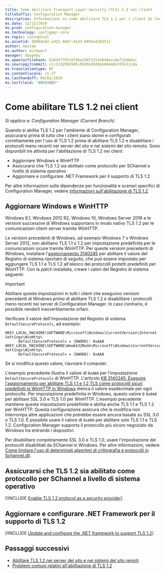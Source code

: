 ```yaml
---
title: Come abilitare Transport Layer Security (TLS) 1.2 nei client
titleSuffix: Configuration Manager
description: Informazioni su come abilitare TLS 1.2 per i client di Configuration Manager.
ms.date: 12/13/2019
ms.prod: configuration-manager
ms.technology: configmgr-core
ms.topic: conceptual
ms.assetid: 5b094a02-a425-4b67-81d3-8455e4265512
author: mestew
ms.author: mstewart
manager: dougeby
ms.openlocfilehash: 63843f7917dfdbe299722516840eccbef22dbbec
ms.sourcegitcommit: ccc3c929b5585c05d562020e68044de7d7e11c6a
ms.translationtype: HT
ms.contentlocale: it-IT
ms.lasthandoff: 04/02/2020
ms.locfileid: "80593085"
---
```

# <a name="how-to-enable-tls-12-on-clients"></a>Come abilitare TLS 1.2 nei client

*Si applica a: Configuration Manager (Current Branch)*

Quando si abilita TLS 1.2 per l'ambiente di Configuration Manager, assicurarsi prima di tutto che i client siano idonei e configurati correttamente per l'uso di TLS 1.2 prima di abilitare TLS 1.2 e disabilitare i protocolli meno recenti nei server del sito e nei sistemi del sito remoto. Sono disponibili tre attività per l'abilitazione di TLS 1.2 nei client:

- Aggiornare Windows e WinHTTP
- Assicurarsi che TLS 1.2 sia abilitato come protocollo per SChannel a livello di sistema operativo
- Aggiornare e configurare .NET Framework per il supporto di TLS 1.2

Per altre informazioni sulle dipendenze per funzionalità e scenari specifici di Configuration Manager, vedere [informazioni sull'abilitazione di TLS 1.2](/sccm/core/plan-design/security/enable-tls-1-2).

## <a name="update-windows-and-winhttp"></a><a name="bkmk_winhttp"></a> Aggiornare Windows e WinHTTP

Windows 8.1, Windows 2012 R2, Windows 10, Windows Server 2016 e le versioni successive di Windows supportano in modo nativo TLS 1.2 per le comunicazioni client-server tramite WinHTTP. 

Le versioni precedenti di Windows, ad esempio Windows 7 o Windows Server 2012, non abilitano TLS 1.1 o 1.2 per impostazione predefinita per le comunicazioni sicure tramite WinHTTP. Per queste versioni precedenti di Windows, installare l'[aggiornamento 3140245](https://support.microsoft.com/help/3140245) per abilitare il valore del Registro di sistema riportato di seguito, che può essere impostato per aggiungere TLS 1.1 e TLS 1.2 all'elenco dei protocolli protetti predefiniti per WinHTTP. Con la patch installata, creare i valori del Registro di sistema seguenti:

> [!IMPORTANT]
> Abilitare queste impostazioni in tutti i client che eseguono versioni precedenti di Windows *prima* di abilitare TLS 1.2 e disabilitare i protocolli meno recenti nei server di Configuration Manager. In caso contrario, è possibile renderli inavvertitamente orfani.

Verificare il valore dell'impostazione del Registro di sistema `DefaultSecureProtocols`, ad esempio:

``` Registry
HKEY_LOCAL_MACHINE\SOFTWARE\Microsoft\Windows\CurrentVersion\Internet Settings\WinHttp\
      DefaultSecureProtocols = (DWORD): 0xAA0
HKEY_LOCAL_MACHINE\SOFTWARE\Wow6432Node\Microsoft\Windows\CurrentVersion\Internet Settings\WinHttp\
      DefaultSecureProtocols = (DWORD): 0xAA0
```

Se si modifica questo valore, riavviare il computer.

L'esempio precedente illustra il valore di `0xAA0` per l'impostazione `DefaultSecureProtocols` di WinHTTP. L'articolo [KB 3140245: Eseguire l'aggiornamento per abilitare TLS 1.1 e 1.2 TLS come protocolli sicuri predefiniti in WinHTTP in Windows](https://support.microsoft.com/help/3140245) elenca il valore esadecimale per ogni protocollo. Per impostazione predefinita in Windows, questo valore è `0x0A0` per abilitare SSL 3.0 e TLS 1.0 per WinHTTP. L'esempio precedente mantiene queste impostazioni predefinite e abilita anche TLS 1.1 e TLS 1.2 per WinHTTP. Questa configurazione assicura che la modifica non interrompa altre applicazioni che potrebbe essere ancora basate su SSL 3.0 o TLS 1.0. È possibile usare il valore di `0xA00` per abilitare solo TLS 1.1 e TLS 1.2. Configuration Manager supporta il protocollo più sicuro negoziato da Windows tra entrambi i dispositivi.

 Per disabilitare completamente SSL 3.0 e TLS 1.0, usare l'impostazione dei protocolli disabilitati da SChannel in Windows. Per altre informazioni, vedere [Come limitare l'uso di determinati algoritmi di crittografia e protocolli in Schannel.dll](https://support.microsoft.com/help/245030/how-to-restrict-the-use-of-certain-cryptographic-algorithms-and-protoc).

## <a name="ensure-that-tls-12-is-enabled-as-a-protocol-for-schannel-at-the-operating-system-level"></a><a name="bkmk_protocol"></a> Assicurarsi che TLS 1.2 sia abilitato come protocollo per SChannel a livello di sistema operativo

[!INCLUDE [Enable TLS 1.2 protocol as a security provider](includes/enable-tls-1-2-protocol-security-provider.md)]

## <a name="update-and-configure-the-net-framework-to-support-tls-12"></a><a name="bkmk_net"></a> Aggiornare e configurare .NET Framework per il supporto di TLS 1.2

[!INCLUDE [Update and configure the .NET framework to support TLS 1.2](includes/update-net-framework-to-support-tls-1-2.md)]


## <a name="next-steps"></a>Passaggi successivi

- [Abilitare TLS 1.2 nei server del sito e nei sistemi del sito remoti](/sccm/core/plan-design/security/enable-tls-1-2-server)
- [Problemi comuni relativi all'abilitazione di TLS 1.2](/sccm/core/plan-design/security/enable-tls-1-2-troubleshoot)

